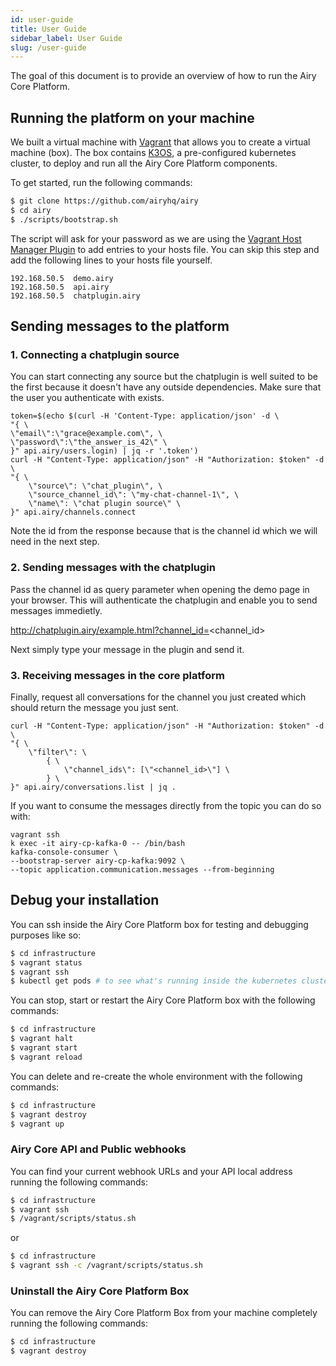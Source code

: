 ```yaml
---
id: user-guide
title: User Guide
sidebar_label: User Guide
slug: /user-guide
---
```


The goal of this document is to provide an overview of how to run the Airy Core
Platform.

## Running the platform on your machine

We built a virtual machine with [Vagrant](https://www.vagrantup.com) that allows
you to create a virtual machine (box). The box contains [K3OS](https://k3os.io/),
a pre-configured kubernetes cluster, to deploy and run all the Airy Core Platform
components.

To get started, run the following commands:

```sh
$ git clone https://github.com/airyhq/airy
$ cd airy
$ ./scripts/bootstrap.sh
```

The script will ask for your password as we are using the [Vagrant Host Manager Plugin](https://github.com/devopsgroup-io/vagrant-hostmanager) to add entries to your hosts file. You can skip this step and add the following lines to your hosts file yourself.

```
192.168.50.5  demo.airy
192.168.50.5  api.airy
192.168.50.5  chatplugin.airy
```

## Sending messages to the platform
### 1. Connecting a chatplugin source

You can start connecting any source but the chatplugin is well suited to be the first because it doesn't have any outside dependencies. Make sure that the user you authenticate with exists.

```
token=$(echo $(curl -H 'Content-Type: application/json' -d \
"{ \
\"email\":\"grace@example.com\", \
\"password\":\"the_answer_is_42\" \
}" api.airy/users.login) | jq -r '.token')
curl -H "Content-Type: application/json" -H "Authorization: $token" -d \
"{ \
    \"source\": \"chat_plugin\", \
    \"source_channel_id\": \"my-chat-channel-1\", \
    \"name\": \"chat plugin source\" \
}" api.airy/channels.connect
```




Note the id from the response because that is the channel id which we will need in the next step.

### 2. Sending messages with the chatplugin

Pass the channel id as query parameter when opening the demo page in your browser. This will authenticate the chatplugin and enable you to send messages immedietly. 

http://chatplugin.airy/example.html?channel_id=<channel_id>

Next simply type your message in the plugin and send it.

### 3. Receiving messages in the core platform

Finally, request all conversations for the channel you just created which should return the message you just sent.

```
curl -H "Content-Type: application/json" -H "Authorization: $token" -d \
"{ \
    \"filter\": \
        { \
            \"channel_ids\": [\"<channel_id>\"] \
        } \
}" api.airy/conversations.list | jq .
```

If you want to consume the messages directly from the topic you can do so with:

```
vagrant ssh
k exec -it airy-cp-kafka-0 -- /bin/bash
kafka-console-consumer \
--bootstrap-server airy-cp-kafka:9092 \
--topic application.communication.messages --from-beginning
```

## Debug your installation

You can ssh inside the Airy Core Platform box for testing and debugging purposes
like so:

```sh
$ cd infrastructure
$ vagrant status
$ vagrant ssh
$ kubectl get pods # to see what's running inside the kubernetes cluster
```

You can stop, start or restart the Airy Core Platform box with the following
commands:

```sh
$ cd infrastructure
$ vagrant halt
$ vagrant start
$ vagrant reload
```

You can delete and re-create the whole environment with the following commands:

```sh
$ cd infrastructure
$ vagrant destroy
$ vagrant up
```

### Airy Core API and Public webhooks

You can find your current webhook URLs and your API local address running the
following commands:

```sh
$ cd infrastructure
$ vagrant ssh
$ /vagrant/scripts/status.sh
```
or
```sh
$ cd infrastructure
$ vagrant ssh -c /vagrant/scripts/status.sh
```

### Uninstall the Airy Core Platform Box

You can remove the Airy Core Platform Box from your machine completely running
the following commands:

```sh
$ cd infrastructure
$ vagrant destroy
```
